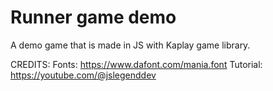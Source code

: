 # Runner game demo
A demo game that is made in JS with Kaplay game library.

CREDITS:
Fonts: https://www.dafont.com/mania.font
Tutorial: https://youtube.com/@jslegenddev 
